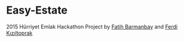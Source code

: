 # Easy-Estate
2015 Hürriyet Emlak Hackathon Project by [Fatih Barmanbay](https://github.com/fthbrmnby) and [Ferdi Kızıltoprak](https://github.com/ferdikt)
